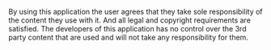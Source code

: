 By using this application the user agrees that they take sole responsibility of the content they use with it. And all legal and copyright requirements are satisfied. The developers of this application has no control over the 3rd party content that are used and will not take any responsibility for them. 
